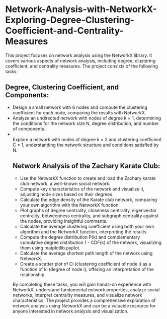 # Network-Analysis-with-NetworkX-Exploring-Degree-Clustering-Coefficient-and-Centrality-Measures

This project focuses on network analysis using the NetworkX library. It covers various aspects of network analysis, including degree, clustering coefficient, and centrality measures. The project consists of the following tasks:

## Degree, Clustering Coefficient, and Components: 

<ul>
<li>Design a small network with 6 nodes and compute the clustering coefficient for each node, comparing the results with NetworkX.</li>
<li>Analyze an undirected network with nodes of degree k = 1, determining the conditions for the network size N, degree distribution, and number of components.</li>
<li></li>Explore a network with nodes of degree k = 2 and clustering coefficient C = 1, understanding the network structure and conditions satisfied by N.</li>

## Network Analysis of the Zachary Karate Club:
<ul>
<li>Use the NetworkX function to create and load the Zachary karate club network, a well-known social network.</li>
<li>Compute key characteristics of the network and visualize it, adjusting node sizes based on their degrees.</li>
<li>Calculate the edge density of the Karate club network, comparing your own algorithm with the NetworkX function.</li>
<li>Plot graphs of degree centrality, closeness centrality, eigenvector centrality, betweenness centrality, and subgraph centrality against the nodes, providing insightful comments.</li>
<li>Calculate the average clustering coefficient using both your own algorithm and the NetworkX function, interpreting the results.</li>
<li>Compute the degree distribution P(k) and complementary cumulative degree distribution 1 - CDF(k) of the network, visualizing them using matplotlib.pyplot.</li>
<li>Calculate the average shortest path length of the network using NetworkX.</li>
<li>Create a scatter plot of Ci (clustering coefficient of node i) as a function of ki (degree of node i), offering an interpretation of the relationship.</li>
</ul>

By completing these tasks, you will gain hands-on experience with NetworkX, understand fundamental network properties, analyze social networks, interpret centrality measures, and visualize network characteristics. The project provides a comprehensive exploration of network analysis using NetworkX and can be a valuable resource for anyone interested in network analysis and visualization.
